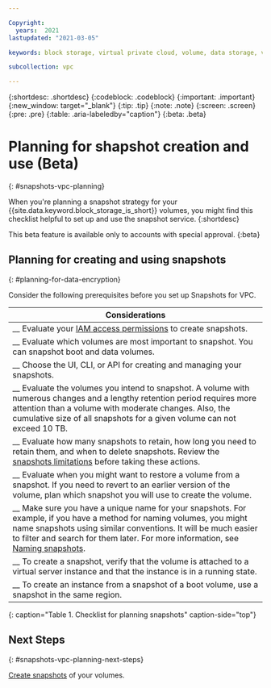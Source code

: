 ```yaml
---

Copyright:
  years:  2021
lastupdated: "2021-03-05"

keywords: block storage, virtual private cloud, volume, data storage, virtual server instance, instance, snapshots

subcollection: vpc

---
```


{:shortdesc: .shortdesc}
{:codeblock: .codeblock}
{:important: .important}
{:new_window: target="_blank"}
{:tip: .tip}
{:note: .note}
{:screen: .screen}
{:pre: .pre}
{:table: .aria-labeledby="caption"}
{:beta: .beta}

# Planning for shapshot creation and use (Beta)
{: #snapshots-vpc-planning}

When you're planning a snapshot strategy for your {{site.data.keyword.block_storage_is_short}} volumes, you might find this checklist helpful to set up and use the snapshot service.
{:shortdesc}

This beta feature is available only to accounts with special approval.
{:beta}

## Planning for creating and using snapshots
{: #planning-for-data-encryption}

Consider the following prerequisites before you set up Snapshots for VPC.

|        Considerations|
|-------------------|
|__ Evaluate your [IAM access permissions](/docs/vpc?topic=vpc-snapshots-vpc-manage#snapshots-vpc-iam) to create snapshots. |
|__ Evaluate which volumes are most important to snapshot. You can snapshot boot and data volumes. |
|__ Choose the UI, CLI, or API for creating and managing your snapshots. |
|__ Evaluate the volumes you intend to snapshot. A volume with numerous changes and a lengthy retention period requires more attention than a volume with moderate changes. Also, the cumulative size of all snapshots for a given volume can not exceed 10 TB. |
|__ Evaluate how many snapshots to retain, how long you need to retain them, and when to delete snapshots. Review the [snapshots limitations](/docs/vpc?topic=vpc-snapshots-vpc-about#snapshots-vpc-limitations) before taking these actions. |
|__ Evaluate when you might want to restore a volume from a snapshot. If you need to revert to an earlier version of the volume, plan which snapshot you will use to create the volume. |
|__ Make sure you have a unique name for your snapshots. For example, if you have a method for naming volumes, you might name snapshots using similar conventions. It will be much easier to filter and search for them later. For more information, see [Naming snapshots](/docs/vpc?topic=vpc-snapshots-vpc-manage#snapshots-vpc-naming). |
|__ To create a snapshot, verify that the volume is attached to a virtual server instance and that the instance is in a running state.|
|__ To create an instance from a snapshot of a boot volume, use a snapshot in the same region. |

{: caption="Table 1. Checklist for planning snapshots" caption-side="top"}


## Next Steps
{: #snapshots-vpc-planning-next-steps}

[Create snapshots](/docs/vpc?topic=vpc-snapshots-vpc-create#snapshots-vpc-create) of your volumes.